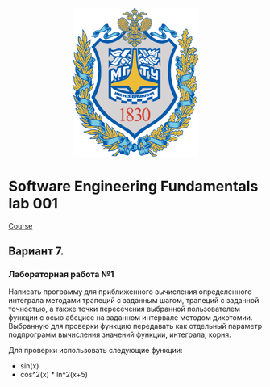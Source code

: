<p align="center">
  <img src="logo.png" width="250"/>
</p>

# Software Engineering Fundamentals lab 001

[Course](https://github.com/dKosarevsky/iu7/blob/master/6sem/software_engineering_fundamentals.md)

## Вариант 7.
### Лабораторная работа №1

Написать программу для приближенного вычисления определенного интеграла методами трапеций с заданным шагом, трапеций с заданной точностью, а также точки пересечения выбранной пользователем функции с осью абсцисс на заданном интервале методом дихотомии. Выбранную для проверки функцию передавать как отдельный параметр подпрограмм вычисления значений функции, интеграла, корня. 

Для проверки использовать следующие функции:

* sin(x)
* cos^2(x) * ln^2(x+5)
